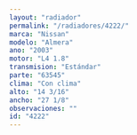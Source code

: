 ```yaml
---
layout: "radiador"
permalink: "/radiadores/4222/"
marca: "Nissan"
modelo: "Almera"
ano: "2003"
motor: "L4 1.8"
transmision: "Estándar"
parte: "63545"
clima: "Con clima"
alto: "14 3/16"
ancho: "27 1/8"
observaciones: ""
id: "4222"
---
```


